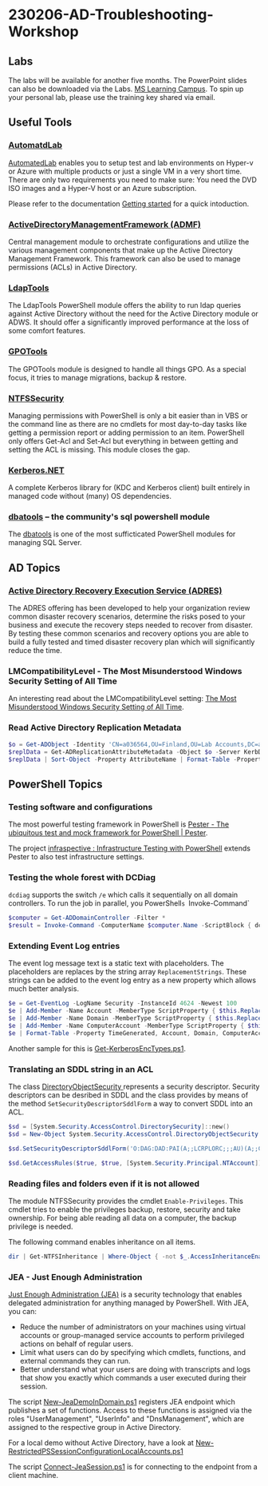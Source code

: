 # 230206-AD-Troubleshooting-Workshop

## Labs

The labs will be available for another five months. The PowerPoint slides can also be downloaded via the Labs.
[MS Learning Campus](https://mslearningcampus.com/). To spin up your personal lab, please use the training key shared via email.

## Useful Tools

### [AutomatdLab](https://automatedlab.org/)

[AutomatedLab](https://automatedlab.org/) enables you to setup test and lab environments on Hyper-v or Azure with multiple products or just a single VM in a very short time. There are only two requirements you need to make sure: You need the DVD ISO images and a Hyper-V host or an Azure subscription.

Please refer to the documentation [Getting started](https://automatedlab.org/en/latest/Wiki/Basic/gettingstarted/) for a quick intoduction.

### [ActiveDirectoryManagementFramework (ADMF)](https://github.com/ActiveDirectoryManagementFramework/ADMF)

Central management module to orchestrate configurations and utilize the various management components that make up the Active Directory Management Framework. This framework can also be used to manage permissions (ACLs) in Active Directory.

### [LdapTools](https://github.com/FriedrichWeinmann/LdapTools)

The LdapTools PowerShell module offers the ability to run ldap queries against Active Directory without the need for the Active Directory module or ADWS. It should offer a significantly improved performance at the loss of some comfort features.

### [GPOTools](https://github.com/FriedrichWeinmann/GPOTools)

The GPOTools module is designed to handle all things GPO. As a special focus, it tries to manage migrations, backup & restore.

### [NTFSSecurity](https://github.com/raandree/NTFSSecurity)

Managing permissions with PowerShell is only a bit easier than in VBS or the command line as there are no cmdlets for most day-to-day tasks like getting a permission report or adding permission to an item. PowerShell only offers Get-Acl and Set-Acl but everything in between getting and setting the ACL is missing. This module closes the gap.

### [Kerberos.NET](https://github.com/dotnet/Kerberos.NET)

A complete Kerberos library for (KDC and Kerberos client) built entirely in managed code without (many) OS dependencies.

### [dbatools](https://dbatools.io/) – the community's sql powershell module

The [dbatools](https://dbatools.io/) is one of the most sufficticated PowerShell modules for managing SQL Server.

## AD Topics

### [Active Directory Recovery Execution Service (ADRES)](https://download.microsoft.com/documents/australia/services/datasheets2012/Active%20Directory%20Recovery%20Execution%20Service%20(ADRES).pdf)

The ADRES offering has been developed to help your organization review common disaster recovery scenarios, determine the risks posed to your business and execute the recovery steps needed to recover from disaster. By testing these common scenarios and recovery options you are able to build a fully tested and timed disaster recovery plan which will significantly reduce the time.


### LMCompatibilityLevel - The Most Misunderstood Windows Security Setting of All Time

An interesting read about the LMCompatibilityLevel setting: [The Most Misunderstood Windows Security Setting of All Time](https://learn.microsoft.com/en-us/previous-versions/technet-magazine/cc160954(v=msdn.10)).

### Read Active Directory Replication Metadata

```powershell
$o = Get-ADObject -Identity 'CN=a036564,OU=Finland,OU=Lab Accounts,DC=a,DC=vm,DC=net'
$replData = Get-ADReplicationAttributeMetadata -Object $o -Server KerbDC2 -Properties *
$replData | Sort-Object -Property AttributeName | Format-Table -Property AttributeName, Version, LastOriginatingChangeTime, LastOriginatingChangeDirectoryServerIdentity 
```

## PowerShell Topics

### Testing software and configurations

The most powerful testing framework in PowerShell is [Pester - The ubiquitous test and mock framework for PowerShell | Pester](https://pester.dev/).

The project [infraspective : Infrastructure Testing with PowerShell](https://github.com/aldrichtr/infraspective) extends Pester to also test infrastructure settings.

### Testing the whole forest with DCDiag

`dcdiag` supports the switch `/e` which calls it sequentially on all domain controllers. To run the job in parallel, you PowerShell`s `Invoke-Command`

```powershell
$computer = Get-ADDomainController -Filter *
$result = Invoke-Command -ComputerName $computer.Name -ScriptBlock { dcdiag }
```

### Extending Event Log entries

The event log message text is a static text with placeholders. The placeholders are replaces by the string array `ReplacementStrings`. These strings can be added to the event log entry as a new property which allows much better analysis.

```powershell
$e = Get-EventLog -LogName Security -InstanceId 4624 -Newest 100
$e | Add-Member -Name Account -MemberType ScriptProperty { $this.ReplacementStrings[0] }
$e | Add-Member -Name Domain -MemberType ScriptProperty { $this.ReplacementStrings[6] }
$e | Add-Member -Name ComputerAccount -MemberType ScriptProperty { $this.ReplacementStrings[5] }
$e | Format-Table -Property TimeGenerated, Account, Domain, ComputerAccount 
```

Another sample for this is [Get-KerberosEncTypes.ps1](https://gist.github.com/raandree/b90e88133861d82deb2b6496ddb3cfc3).

### Translating an SDDL string in an ACL

The class [DirectoryObjectSecurity ](https://learn.microsoft.com/en-us/dotnet/api/system.security.accesscontrol.directoryobjectsecurity?view=net-7.0) represents a security descriptor. Security descriptors can be desribed in SDDL and the class provides by means of the method `SetSecurityDescriptorSddlForm`  a way to convert SDDL into an ACL.

```powershell
$sd = [System.Security.AccessControl.DirectorySecurity]::new()
$sd = New-Object System.Security.AccessControl.DirectoryObjectSecurity

$sd.SetSecurityDescriptorSddlForm('O:DAG:DAD:PAI(A;;LCRPLORC;;;AU)(A;;CCDCLCSWRPWPDTLOCRSDRCWDWO;;;SY)(A;;CCDCLCSWRPWPLOCRSDRCWDWO;;;BA)(A;;CCDCLCSWRPWPLOCRRCWDWO;;;S-1-5-21-2499261487-1228662389-1809124897-519)(A;;CCDCLCSWRPWPLOCRRCWDWO;;;DA)(OA;;CR;ab721a53-1e2f-11d0-9819-00aa0040529b;;WD)(OA;CI;RPWPCR;91e647de-d96f-4b70-9557-d63ff4f3ccd8;;PS)(OA;;CR;ab721a53-1e2f-11d0-9819-00aa0040529b;;PS)(OA;;RP;037088f8-0ae1-11d2-b422-00a0c968f939;4828cc14-1437-45bc-9b07-ad6f015e5f28;RU)(OA;;RP;037088f8-0ae1-11d2-b422-00a0c968f939;bf967aba-0de6-11d0-a285-00aa003049e2;RU)(OA;;RP;4c164200-20c0-11d0-a768-00aa006e0529;bf967aba-0de6-11d0-a285-00aa003049e2;RU)(OA;;RP;59ba2f42-79a2-11d0-9020-00c04fc2d3cf;4828cc14-1437-45bc-9b07-ad6f015e5f28;RU)(OA;;RP;bc0ac240-79a9-11d0-9020-00c04fc2d4cf;bf967aba-0de6-11d0-a285-00aa003049e2;RU)(OA;;RP;bc0ac240-79a9-11d0-9020-00c04fc2d4cf;4828cc14-1437-45bc-9b07-ad6f015e5f28;RU)(OA;;LCRPLORC;;4828cc14-1437-45bc-9b07-ad6f015e5f28;RU)(OA;;LCRPLORC;;bf967aba-0de6-11d0-a285-00aa003049e2;RU)(OA;;RP;59ba2f42-79a2-11d0-9020-00c04fc2d3cf;bf967aba-0de6-11d0-a285-00aa003049e2;RU)(OA;;RP;5f202010-79a5-11d0-9020-00c04fc2d4cf;4828cc14-1437-45bc-9b07-ad6f015e5f28;RU)(OA;;RP;4c164200-20c0-11d0-a768-00aa006e0529;4828cc14-1437-45bc-9b07-ad6f015e5f28;RU)(OA;;RP;46a9b11d-60ae-405a-b7e8-ff8a58d456d2;;S-1-5-32-560)(OA;;RPWP;6db69a1c-9422-11d1-aebd-0000f80367c1;;S-1-5-32-561)(OA;;RPWP;5805bc62-bdc9-4428-a5e2-856a0f4c185e;;S-1-5-32-561)(OA;;RPWP;bf967a7f-0de6-11d0-a285-00aa003049e2;;CA)')

$sd.GetAccessRules($true, $true, [System.Security.Principal.NTAccount])
```

### Reading files and folders even if it is not allowed

The module NTFSSecurity provides the cmdlet `Enable-Privileges`. This cmdlet tries to enable the privileges backup, restore, security and take ownership. For being able reading all data on a computer, the backup privilege is needed.

The following command enables inheritance on all items.

```powershell
dir | Get-NTFSInheritance | Where-Object { -not $_.AccessInheritanceEnabled } | Enable-NTFSAccessInheritance
```

### JEA - Just Enough Administration

[Just Enough Administration (JEA)](https://learn.microsoft.com/en-us/powershell/scripting/learn/remoting/jea/overview?view=powershell-7.3) is a security technology that enables delegated administration for anything managed by PowerShell. With JEA, you can:

- Reduce the number of administrators on your machines using virtual accounts or group-managed service accounts to perform privileged actions on behalf of regular users.
- Limit what users can do by specifying which cmdlets, functions, and external commands they can run.
- Better understand what your users are doing with transcripts and logs that show you exactly which commands a user executed during their session.

The script [New-JeaDemoInDomain.ps1](https://gist.github.com/raandree/f75ebdc585013017fd3f1a5d900e0210) registers JEA endpoint which publishes a set of functions. Access to these functions is assigned via the roles "UserManagement", "UserInfo" and "DnsManagement", which are assigned to the respective group in Active Directory.

For a local demo without Active Directory, have a look at [New-RestrictedPSSessionConfigurationLocalAccounts.ps1](https://gist.github.com/raandree/ca7dc4dfafbbc8f36b1b700310bc1b5e)

The script [Connect-JeaSession.ps1](https://gist.github.com/raandree/54fd682980ffa3bdac67abf456d70f13) is for connecting to the endpoint from a client machine.
